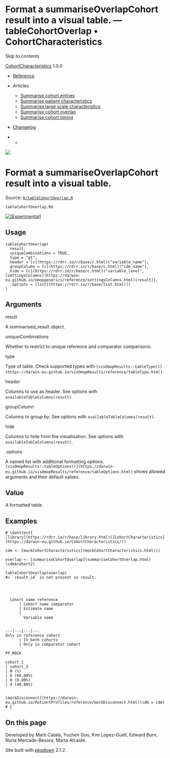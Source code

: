 # Format a summariseOverlapCohort result into a visual table. — tableCohortOverlap • CohortCharacteristics

Skip to contents

[CohortCharacteristics](../index.html) 1.0.0

  * [Reference](../reference/index.html)
  * Articles
    * [Summarise cohort entries](../articles/summarise_cohort_entries.html)
    * [Summarise patient characteristics](../articles/summarise_characteristics.html)
    * [Summarise large scale characteristics](../articles/summarise_large_scale_characteristics.html)
    * [Summarise cohort overlap](../articles/summarise_cohort_overlap.html)
    * [Summarise cohort timing](../articles/summarise_cohort_timing.html)
  * [Changelog](../news/index.html)


  *   * [](https://github.com/darwin-eu/CohortCharacteristics/)



![](../logo.png)

# Format a summariseOverlapCohort result into a visual table.

Source: [`R/tableCohortOverlap.R`](https://github.com/darwin-eu/CohortCharacteristics/blob/v1.0.0/R/tableCohortOverlap.R)

`tableCohortOverlap.Rd`

[![\[Experimental\]](figures/lifecycle-experimental.svg)](https://lifecycle.r-lib.org/articles/stages.html#experimental)

## Usage
    
    
    tableCohortOverlap(
      result,
      uniqueCombinations = TRUE,
      type = "gt",
      header = [c](https://rdrr.io/r/base/c.html)("variable_name"),
      groupColumn = [c](https://rdrr.io/r/base/c.html)("cdm_name"),
      hide = [c](https://rdrr.io/r/base/c.html)("variable_level", [settingsColumns](https://darwin-eu.github.io/omopgenerics/reference/settingsColumns.html)(result)),
      .options = [list](https://rdrr.io/r/base/list.html)()
    )

## Arguments

result
    

A summarised_result object.

uniqueCombinations
    

Whether to restrict to unique reference and comparator comparisons.

type
    

Type of table. Check supported types with `[visOmopResults::tableType()](https://darwin-eu.github.io/visOmopResults/reference/tableType.html)`.

header
    

Columns to use as header. See options with `availableTableColumns(result)`.

groupColumn
    

Columns to group by. See options with `availableTableColumns(result)`.

hide
    

Columns to hide from the visualisation. See options with `availableTableColumns(result)`.

.options
    

A named list with additional formatting options. `[visOmopResults::tableOptions()](https://darwin-eu.github.io/visOmopResults/reference/tableOptions.html)` shows allowed arguments and their default values.

## Value

A formatted table.

## Examples
    
    
    # \donttest{
    [library](https://rdrr.io/r/base/library.html)([CohortCharacteristics](https://darwin-eu.github.io/CohortCharacteristics/))
    
    cdm <- [mockCohortCharacteristics](mockCohortCharacteristics.html)()
    
    overlap <- [summariseCohortOverlap](summariseCohortOverlap.html)(cdm$cohort2)
    
    tableCohortOverlap(overlap)
    #> `result_id` is not present in result.
    
    
    
    
      Cohort name reference
          | Cohort name comparator
          | Estimate name
          | 
            Variable name
          
          
    ---|---|---|---  
    Only in reference cohort
          | In both cohorts
          | Only in comparator cohort
          
    PP_MOCK
          
    cohort_1
    | cohort_3
    | N (%)
    | 6 (60.00%)
    | 0 (0.00%)
    | 4 (40.00%)  
      
    
    [mockDisconnect](https://darwin-eu.github.io/PatientProfiles/reference/mockDisconnect.html)(cdm = cdm)
    # }
    
    

## On this page

Developed by Marti Catala, Yuchen Guo, Kim Lopez-Guell, Edward Burn, Nuria Mercade-Besora, Marta Alcalde.

Site built with [pkgdown](https://pkgdown.r-lib.org/) 2.1.2.

